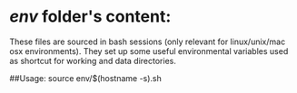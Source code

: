 # _env_ folder's content:

These files are sourced in bash sessions (only relevant for linux/unix/mac osx environments). They set up some useful environmental variables used as shortcut for working and data directories.

##Usage:
source env/$(hostname -s).sh
